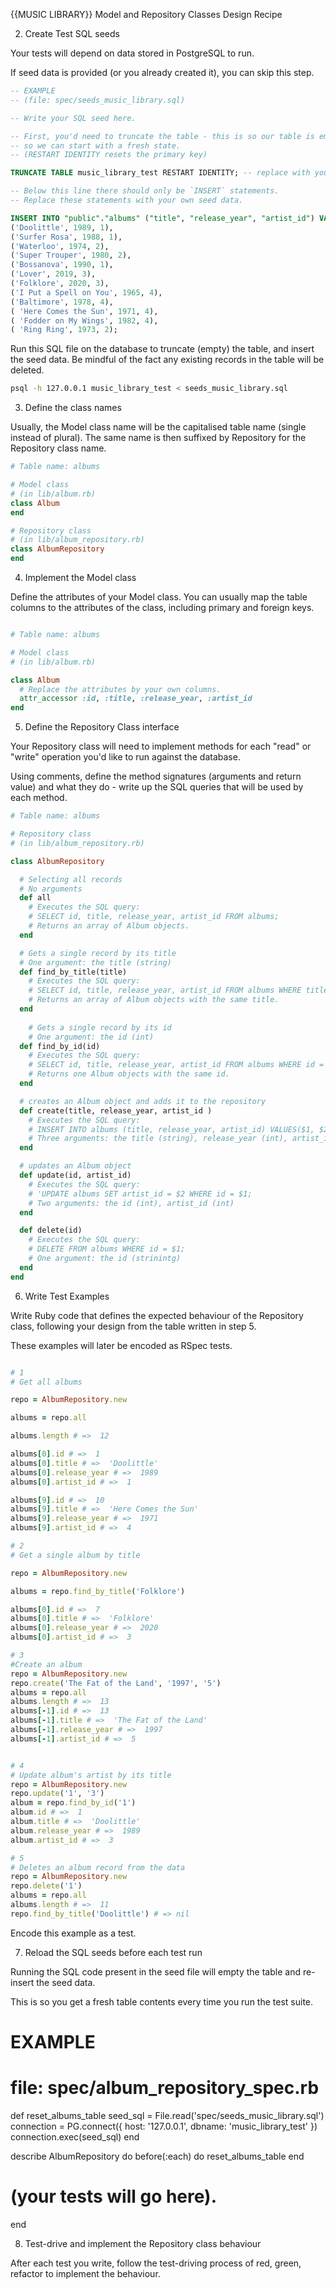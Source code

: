 {{MUSIC LIBRARY}} Model and Repository Classes Design Recipe

2. Create Test SQL seeds

Your tests will depend on data stored in PostgreSQL to run.

If seed data is provided (or you already created it), you can skip this step.

```sql
-- EXAMPLE
-- (file: spec/seeds_music_library.sql)

-- Write your SQL seed here. 

-- First, you'd need to truncate the table - this is so our table is emptied between each test run,
-- so we can start with a fresh state.
-- (RESTART IDENTITY resets the primary key)

TRUNCATE TABLE music_library_test RESTART IDENTITY; -- replace with your own table name.

-- Below this line there should only be `INSERT` statements.
-- Replace these statements with your own seed data.

INSERT INTO "public"."albums" ("title", "release_year", "artist_id") VALUES
('Doolittle', 1989, 1),
('Surfer Rosa', 1988, 1),
('Waterloo', 1974, 2),
('Super Trouper', 1980, 2),
('Bossanova', 1990, 1),
('Lover', 2019, 3),
('Folklore', 2020, 3),
('I Put a Spell on You', 1965, 4),
('Baltimore', 1978, 4),
( 'Here Comes the Sun', 1971, 4),
( 'Fodder on My Wings', 1982, 4),
( 'Ring Ring', 1973, 2);
```

Run this SQL file on the database to truncate (empty) the table, and insert the seed data. Be mindful of the fact any existing records in the table will be deleted.

```bash
psql -h 127.0.0.1 music_library_test < seeds_music_library.sql
```

3. Define the class names

Usually, the Model class name will be the capitalised table name (single instead of plural). The same name is then suffixed by Repository for the Repository class name.

```ruby
# Table name: albums

# Model class
# (in lib/album.rb)
class Album
end

# Repository class
# (in lib/album_repository.rb)
class AlbumRepository
end
```

4. Implement the Model class

Define the attributes of your Model class. You can usually map the table columns to the attributes of the class, including primary and foreign keys.

``` ruby

# Table name: albums

# Model class
# (in lib/album.rb)

class Album
  # Replace the attributes by your own columns.
  attr_accessor :id, :title, :release_year, :artist_id
end

```

5. Define the Repository Class interface

Your Repository class will need to implement methods for each "read" or "write" operation you'd like to run against the database.

Using comments, define the method signatures (arguments and return value) and what they do - write up the SQL queries that will be used by each method.

```ruby
# Table name: albums

# Repository class
# (in lib/album_repository.rb)

class AlbumRepository

  # Selecting all records
  # No arguments
  def all
    # Executes the SQL query:
    # SELECT id, title, release_year, artist_id FROM albums;
    # Returns an array of Album objects.
  end

  # Gets a single record by its title
  # One argument: the title (string)
  def find_by_title(title)
    # Executes the SQL query:
    # SELECT id, title, release_year, artist_id FROM albums WHERE title = $1;
    # Returns an array of Album objects with the same title.
  end
  
    # Gets a single record by its id
    # One argument: the id (int)
  def find_by_id(id)
    # Executes the SQL query:
    # SELECT id, title, release_year, artist_id FROM albums WHERE id = $1;
    # Returns one Album objects with the same id.    
  end

  # creates an Album object and adds it to the repository
  def create(title, release_year, artist_id )
    # Executes the SQL query:
    # INSERT INTO albums (title, release_year, artist_id) VALUES($1, $2, $3);
    # Three arguments: the title (string), release_year (int), artist_id (int)
  end

  # updates an Album object
  def update(id, artist_id)
    # Executes the SQL query:   
    # 'UPDATE albums SET artist_id = $2 WHERE id = $1;
    # Two arguments: the id (int), artist_id (int)
  end

  def delete(id)
    # Executes the SQL query:
    # DELETE FROM albums WHERE id = $1;
    # One argument: the id (strinintg)
  end
end
```

6. Write Test Examples

Write Ruby code that defines the expected behaviour of the Repository class, following your design from the table written in step 5.

These examples will later be encoded as RSpec tests.

```ruby

# 1
# Get all albums

repo = AlbumRepository.new

albums = repo.all

albums.length # =>  12

albums[0].id # =>  1
albums[0].title # =>  'Doolittle'
albums[0].release_year # =>  1989
albums[0].artist_id # =>  1

albums[9].id # =>  10
albums[9].title # =>  'Here Comes the Sun'
albums[9].release_year # =>  1971
albums[9].artist_id # =>  4

# 2
# Get a single album by title

repo = AlbumRepository.new

albums = repo.find_by_title('Folklore')

albums[0].id # =>  7
albums[0].title # =>  'Folklore'
albums[0].release_year # =>  2020
albums[0].artist_id # =>  3

# 3
#Create an album
repo = AlbumRepository.new
repo.create('The Fat of the Land', '1997', '5')
albums = repo.all
albums.length # =>  13
albums[-1].id # =>  13
albums[-1].title # =>  'The Fat of the Land'
albums[-1].release_year # =>  1997
albums[-1].artist_id # =>  5


# 4 
# Update album's artist by its title
repo = AlbumRepository.new
repo.update('1', '3')
album = repo.find_by_id('1')
album.id # =>  1
album.title # =>  'Doolittle'
album.release_year # =>  1989
album.artist_id # =>  3

# 5
# Deletes an album record from the data
repo = AlbumRepository.new
repo.delete('1')
albums = repo.all
albums.length # =>  11
repo.find_by_title('Doolittle') # => nil

```
Encode this example as a test.

7. Reload the SQL seeds before each test run

Running the SQL code present in the seed file will empty the table and re-insert the seed data.

This is so you get a fresh table contents every time you run the test suite.

# EXAMPLE

# file: spec/album_repository_spec.rb

def reset_albums_table
  seed_sql = File.read('spec/seeds_music_library.sql')
  connection = PG.connect({ host: '127.0.0.1', dbname: 'music_library_test' })
  connection.exec(seed_sql)
end

describe AlbumRepository do
  before(:each) do 
    reset_albums_table
  end

  # (your tests will go here).
end



8. Test-drive and implement the Repository class behaviour

After each test you write, follow the test-driving process of red, green, refactor to implement the behaviour.
